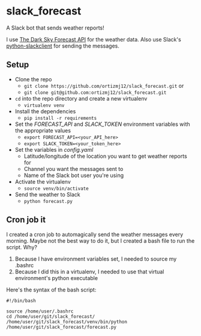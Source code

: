 # slack_forecast

A Slack bot that sends weather reports!

I use [The Dark Sky Forecast API](https://developer.forecast.io/) for the weather data.
Also use Slack's [python-slackclient](https://github.com/slackhq/python-slackclient) for sending the messages.


## Setup
- Clone the repo
    - `git clone https://github.com/ortizmj12/slack_forecast.git` or
    - `git clone git@github.com:ortizmj12/slack_forecast.git`
- `cd` into the repo directory and create a new virtualenv
    - `virtualenv venv`
- Install the dependencies
    - `pip install -r requirements`
- Set the *FORECAST_API* and *SLACK_TOKEN* environment variables with the appropriate values
    - `export FORECAST_API=<your_API_here>`
    - `export SLACK_TOKEN=<your_token_here>`
- Set the variables in *config.yaml*
    - Latitude/longitude of the location you want to get weather reports for
    - Channel you want the messages sent to
    - Name of the Slack bot user you're using
- Activate the virtualenv
    - `source venv/bin/activate`
- Send the weather to Slack
    - `python forecast.py`


## Cron job it
I created a cron job to automagically send the weather messages every morning. Maybe not the best way to do it, but I created a bash file to run the script. Why?
1. Because I have environment variables set, I needed to source my .bashrc
2. Because I did this in a virtualenv, I needed to use that virtual environment's python executable

Here's the syntax of the bash script:
```
#!/bin/bash

source /home/user/.bashrc
cd /home/user/git/slack_forecast/
/home/user/git/slack_forecast/venv/bin/python /home/user/git/slack_forecast/forecast.py
```
